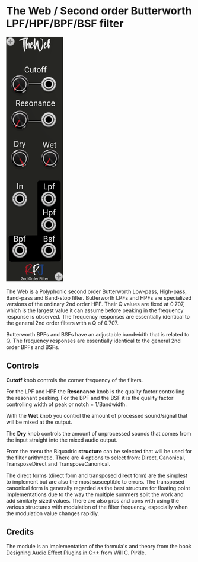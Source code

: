 # The Web / Second order Butterworth LPF/HPF/BPF/BSF filter <a name="theweb"></a>
![theweb image](./theweb.png)

The Web is a Polyphonic second order Butterworth Low-pass, High-pass, Band-pass and Band-stop filter. Butterworth LPFs and HPFs are specialized versions of the ordinary 2nd order HPF. Their Q values are  fixed at 0.707, which is the largest value it can assume before peaking in the frequency response is observed.  The frequency responses are essentially identical to the general 2nd order filters with a Q of 0.707. 

Butterworth BPFs and BSFs have an adjustable bandwidth that is related to Q. The frequency  responses are essentially identical to the general 2nd order BPFs and BSFs. 

## Controls
**Cutoff** knob controls the corner frequency of the filters.

For the LPF and HPF the **Resonance** knob is the quality factor controlling the resonant peaking. For the BPF and the BSF it is the quality factor controlling width of peak or notch = 1/Bandwidth.

With the **Wet** knob you control the amount of processed sound/signal that will be mixed at the output.

The **Dry** knob controls the amount of unprocessed sounds that comes from the input straight into the mixed audio output.

From the menu the Biquadric **structure** can be selected that will be used for the filter arithmetic. There are 4 options to select from: Direct, Canonical, TransposeDirect and TransposeCanonical.

The direct forms (direct form and transposed direct form) are the simplest to implement but are also the  most susceptible to errors. The transposed canonical form is generally regarded as the best structure 
for floating point implementations due to the way the multiple summers split the work and add similarly sized values. There are also pros and cons with using the various structures with modulation  of the filter frequency, especially when the modulation value changes rapidly. 

## Credits
The module is an implementation of the formula's and theory from the book [Designing Audio Effect Plugins in C++](https://www.amazon.co.uk/Designing-Software-Synthesizer-Plugins-Audio/dp/0367510464) from Will C. Pirkle.